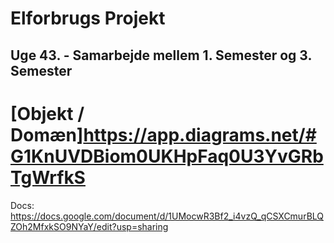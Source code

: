 # Elforbrugs Projekt
## Uge 43. - Samarbejde mellem 1. Semester og 3. Semester

[Objekt / Domæn]https://app.diagrams.net/#G1KnUVDBiom0UKHpFaq0U3YvGRbTgWrfkS
=======
Docs: https://docs.google.com/document/d/1UMocwR3Bf2_i4vzQ_qCSXCmurBLQZOh2MfxkSO9NYaY/edit?usp=sharing
